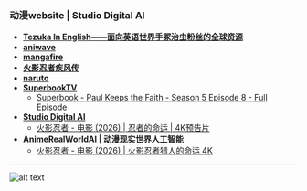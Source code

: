 ### 动漫website | Studio Digital AI
* **[Tezuka In English——面向英语世界手冢治虫粉丝的全球资源](https://tezukainenglish.com/wp/)**
* **[aniwave](https://www.aniwave.se/home-animes)**
* **[mangafire](https://mangafire.to/home)**
* **[火影忍者疾风传](https://www.aniwave.se/anime-watch/naruto-shippuden/ep-1)**
* **[naruto](https://www.aniwave.se/anime-watch/naruto/ep-1)**
* **[SuperbookTV](https://www.youtube.com/@SuperbookTV)**
  - [Superbook - Paul Keeps the Faith - Season 5 Episode 8 - Full Episode](https://www.youtube.com/watch?v=PsUn07fStHI)
* **[Studio Digital AI](https://www.youtube.com/@StudioDigitalAI)**
  - [火影忍者 - 电影 (2026) | 忍者的命运 | 4K预告片](https://www.youtube.com/watch?v=kkR-M1b6zQ8)
* **[AnimeRealWorldAI | 动漫现实世界人工智能](https://www.youtube.com/@AnimeRealWorldAI)**
  - [火影忍者 - 电影 (2026) | 火影忍者猎人的命运 4K ](https://www.youtube.com/watch?v=sYXQ7gXR0H4)

---
![alt text](https://tezukainenglish.com/wp/wp-content/uploads/2013/12/banner-bg-other.jpg)